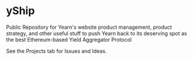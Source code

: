 # yShip

Public Repository for Yearn's website product management, product strategy, and other useful stuff to push Yearn back to its deserving spot as the best Ethereum-based Yield Aggregator Protocol

See the Projects tab for Issues and Ideas.
